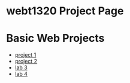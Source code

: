 # webt1320 Project Page

<h1>Basic Web Projects</h1>

<ul>
    <li><a href="project 1/index.html" target="blank">project 1</a></li>
    <li><a href="project 2/index.html" target="blank">project 2</a></li>
    <li><a href="lab 3/index.html" target="blank">lab 3</a></li>
    <li><a href="lab 4/index.html" target="blank">lab 4</a></li>
</ul>

 